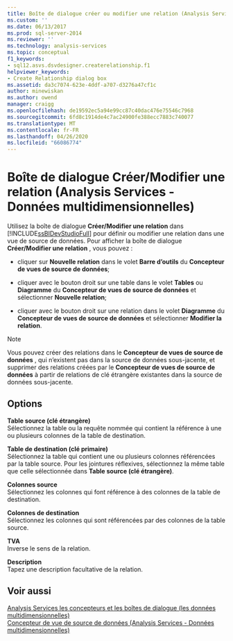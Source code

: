 ```yaml
---
title: Boîte de dialogue créer ou modifier une relation (Analysis Services-données multidimensionnelles) | Microsoft Docs
ms.custom: ''
ms.date: 06/13/2017
ms.prod: sql-server-2014
ms.reviewer: ''
ms.technology: analysis-services
ms.topic: conceptual
f1_keywords:
- sql12.asvs.dsvdesigner.createrelationship.f1
helpviewer_keywords:
- Create Relationship dialog box
ms.assetid: da3c7074-623e-4ddf-a707-d3276a47cf1c
author: minewiskan
ms.author: owend
manager: craigg
ms.openlocfilehash: de19592ec5a94e99cc87c40dac476e75546c7968
ms.sourcegitcommit: 6fd8c1914de4c7ac24900fe388ecc7883c740077
ms.translationtype: MT
ms.contentlocale: fr-FR
ms.lasthandoff: 04/26/2020
ms.locfileid: "66086774"
---
```

# <a name="create-or-edit-relationship-dialog-box-analysis-services---multidimensional-data"></a>Boîte de dialogue Créer/Modifier une relation (Analysis Services - Données multidimensionnelles)
  Utilisez la boîte de dialogue **Créer/Modifier une relation** dans [!INCLUDE[ssBIDevStudioFull](../includes/ssbidevstudiofull-md.md)] pour définir ou modifier une relation dans une vue de source de données. Pour afficher la boîte de dialogue **Créer/Modifier une relation** , vous pouvez :  
  
-   cliquer sur **Nouvelle relation** dans le volet **Barre d’outils** du **Concepteur de vues de source de données**;  
  
-   cliquer avec le bouton droit sur une table dans le volet **Tables** ou **Diagramme** du **Concepteur de vues de source de données** et sélectionner **Nouvelle relation**;  
  
-   cliquer avec le bouton droit sur une relation dans le volet **Diagramme** du **Concepteur de vues de source de données** et sélectionner **Modifier la relation**.  
  
> [!NOTE]  
>  Vous pouvez créer des relations dans le **Concepteur de vues de source de données** , qui n’existent pas dans la source de données sous-jacente, et supprimer des relations créées par le **Concepteur de vues de source de données** à partir de relations de clé étrangère existantes dans la source de données sous-jacente.  
  
## <a name="options"></a>Options  
 **Table source (clé étrangère)**  
 Sélectionnez la table ou la requête nommée qui contient la référence à une ou plusieurs colonnes de la table de destination.  
  
 **Table de destination (clé primaire)**  
 Sélectionnez la table qui contient une ou plusieurs colonnes référencées par la table source. Pour les jointures réflexives, sélectionnez la même table que celle sélectionnée dans **Table source (clé étrangère)**.  
  
 **Colonnes source**  
 Sélectionnez les colonnes qui font référence à des colonnes de la table de destination.  
  
 **Colonnes de destination**  
 Sélectionnez les colonnes qui sont référencées par des colonnes de la table source.  
  
 **TVA**  
 Inverse le sens de la relation.  
  
 **Description**  
 Tapez une description facultative de la relation.  
  
## <a name="see-also"></a>Voir aussi  
 [Analysis Services les concepteurs et les boîtes de dialogue &#40;les données multidimensionnelles&#41;](analysis-services-designers-and-dialog-boxes-multidimensional-data.md)   
 [Concepteur de vue de source de données &#40;Analysis Services - Données multidimensionnelles&#41;](data-source-view-designer-analysis-services-multidimensional-data.md)  
  
  
